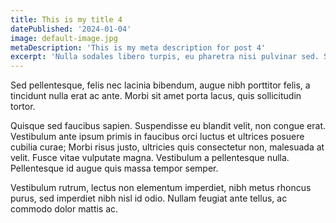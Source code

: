 ```yaml
---
title: This is my title 4
datePublished: '2024-01-04'
image: default-image.jpg
metaDescription: 'This is my meta description for post 4'
excerpt: 'Nulla sodales libero turpis, eu pharetra nisi pulvinar sed. Sed eget tempus purus. Praesent ultrices dictum nulla, eget accumsan massa rutrum a'
---
```


Sed pellentesque, felis nec lacinia bibendum, augue nibh porttitor felis, a tincidunt nulla erat ac ante. Morbi sit amet porta lacus, quis sollicitudin tortor.

Quisque sed faucibus sapien. Suspendisse eu blandit velit, non congue erat. Vestibulum ante ipsum primis in faucibus orci luctus et ultrices posuere cubilia curae; Morbi risus justo, ultricies quis consectetur non, malesuada at velit. Fusce vitae vulputate magna. Vestibulum a pellentesque nulla. Pellentesque id augue quis massa tempor semper.

Vestibulum rutrum, lectus non elementum imperdiet, nibh metus rhoncus purus, sed imperdiet nibh nisl id odio. Nullam feugiat ante tellus, ac commodo dolor mattis ac.
